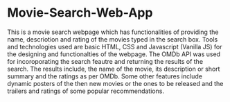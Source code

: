 # Movie-Search-Web-App
This is a movie search webpage which has functionalities of providing the name, descriotion and rating of the movies typed in the search box.
Tools and technologies used are basic HTML, CSS and Javascript (Vanilla JS) for the designing and functionalties of the webpage.
The OMDb API was used for incoroporating the search feautre and returning the results of the search. The results include, the name of the movie, its description 
or short summary and the ratings as per OMDb.
Some other features include dynamic posters of the then new movies or the ones to be released and the trailers and ratings of some popular recommendations.



